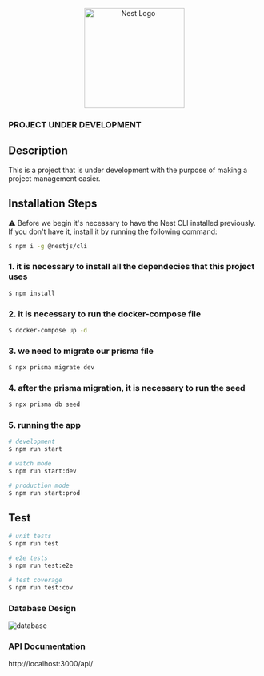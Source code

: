 <p align="center">
  <a href="http://nestjs.com/" target="blank"><img src="https://nestjs.com/img/logo-small.svg" width="200" alt="Nest Logo" /></a>
</p>

[circleci-image]: https://img.shields.io/circleci/build/github/nestjs/nest/master?token=abc123def456
[circleci-url]: https://circleci.com/gh/nestjs/nest


### PROJECT UNDER DEVELOPMENT


## Description

This is a project that is under development with the purpose of making a project management easier.

## Installation Steps

⚠️ Before we begin it's necessary to have the Nest CLI installed previously. If you don't have it, install it by running the following command:
```bash
$ npm i -g @nestjs/cli
```

### 1. it is necessary to install all the dependecies that this project uses

```bash
$ npm install
```

### 2. it is necessary to run the docker-compose file

```bash
$ docker-compose up -d
```

### 3. we need to migrate our prisma file

```bash
$ npx prisma migrate dev
```

### 4. after the prisma migration, it is necessary to run the seed

```bash
$ npx prisma db seed
```

### 5. running the app

```bash
# development
$ npm run start

# watch mode
$ npm run start:dev

# production mode
$ npm run start:prod
```

## Test

```bash
# unit tests
$ npm run test

# e2e tests
$ npm run test:e2e

# test coverage
$ npm run test:cov
```


### Database Design

![database](https://i.imgur.com/hoqwXYe.png)


### API Documentation

http://localhost:3000/api/